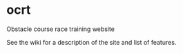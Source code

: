 # ocrt
Obstacle course race training website

See the wiki for a description of the site and list of features.
